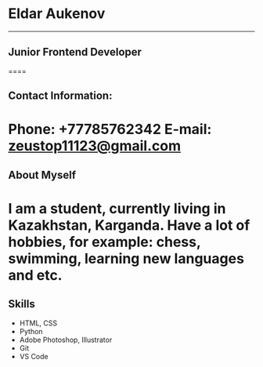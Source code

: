# Eldar Aukenov
----
## Junior Frontend Developer
====
## Contact Information:
**Phone:** +77785762342
**E-mail:** zeustop11123@gmail.com
====
## About Myself
I am a student, currently living in Kazakhstan, Karganda. Have a lot of hobbies, for example: chess, swimming, learning new languages and etc.
====
## Skills
* HTML, CSS
* Python
* Adobe Photoshop, Illustrator
* Git
* VS Code

